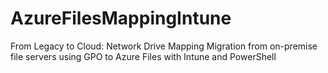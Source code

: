 # AzureFilesMappingIntune
From Legacy to Cloud: Network Drive Mapping Migration from on-premise file servers using GPO to Azure Files with Intune and PowerShell

